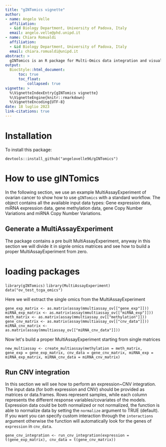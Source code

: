 ```yaml
---
title: "gINTomics vignette"
author:
- name: Angelo Velle
  affiliation: 
  - &id Biology Department, University of Padova, Italy
  email: angelo.velle@phd.unipd.it
- name: Chiara Romualdi
  affiliation: 
  - &id Biology Department, University of Padova, Italy
  email: chiara.romualdi@unipd.it
abstract: >
  gINTomics is an R package for Multi-Omics data integration and visualization. gINTomics is designed to detect the association between the expression of a target and of its regulators, taking into account also their genomics modifications such as Copy Number Variations (CNV) and methylation. For RNA sequencing data, the counts will be fitted using a negative binomial model, while in the case of microarray or other types of data, a linear model will be applied. In some cases the number of regulators for a given target could be very high, in order to handle this eventuality, we provide a penalized linear model that will automatically keep only the most important regulators. All the models are gene-specific, so each gene/miRNA will have its own model with its covariates. The package will automatically download information about TF-target couples (dorothea), miRNA-target couples (multiMiR) and TF-miRNA couples (TransmiR). The couples will be used to define the covariates used in the integration models.
output: 
  BiocStyle::html_document:
      toc: true
      toc_float:
          collapsed: true
vignette: >
  %\VignetteIndexEntry{gINTomics vignette}
  %\VignetteEngine{knitr::rmarkdown}
  %\VignetteEncoding{UTF-8}
date: 18 luglio 2023
link-citations: true
---
```


# Installation
To install this package:


`devtools::install_github("angelovelle96/gINTomics")`


# How to use gINTomics

In the following section, we use an example MultiAssayExperiment of ovarian cancer to show how to use `gINTomics` with a standard workflow. The object contains all the available input data types: Gene expression data, miRNA expression data, gene methylation data, gene Copy Number Variations and miRNA Copy Number Variations.

## Generate a MultiAssayExperiment

The package contains a pre built MultiAssayExperiment, anyway in this section we will divide it in signle omics matrices and see how to build a proper MultiAssayExperiment from zero.

# loading packages
`library(gINTomics)`
`library(MultiAssayExperiment)`
`data("ov_test_tcga_omics")`


Here we will extract the single omics from the MultiAssayExperiment

`gene_exp_matrix <- as.matrix(assay(mmultiassay_ov[["gene_exp"]]))`
`miRNA_exp_matrix <- as.matrix(assay(mmultiassay_ov[["miRNA_exp"]]))`
`meth_matrix <- as.matrix(assay(mmultiassay_ov[["methylation"]]))`
`gene_cnv_matrix <- as.matrix(assay(mmultiassay_ov[["cnv_data"]]))`
`miRNA_cnv_matrix <- as.matrix(assay(mmultiassay_ov[["miRNA_cnv_data"]]))`


Now let's build a proper MultiAssayExperiment starting from single matrices


`new_multiassay <- create_multiassay(methylation = meth_matrix, 
                                    gene_exp = gene_exp_matrix,
                                    cnv_data = gene_cnv_matrix,
                                    miRNA_exp = miRNA_exp_matrix,
                                    miRNA_cnv_data = miRNA_cnv_matrix)`





## Run CNV integration

In this section we will see how to perform an expression~CNV integration. The input data (for both expression and CNV) should be provided as matrices or data.frames. Rows represent samples, while each column represents the different response variables/covariates of the models. Expression data could be both normalized or not normalized, the function is able to normalize data by setting the `normalize` argument to TRUE (default). If you want you can specify custom interaction through the `interactions` argument otherwise  the function will automatically look for the genes of `expression` in `cnv_data`.

`gene_cnv_integration <- run_cnv_integration(expression = t(gene_exp_matrix),
                                            cnv_data = t(gene_cnv_matrix))`






